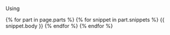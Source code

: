 Using

{% for part in page.parts %}
        {% for snippet in part.snippets %}
            {{ snippet.body }}
        {% endfor %}
    {% endfor %}